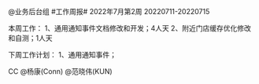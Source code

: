 @业务后台组 #工作周报#
2022年7月第2周 20220711-20220715

本周工作：
1、通用通知事件文档修改和开发；4人天
2、附近门店缓存优化修改和自测；1人天

下周工作计划：
1、通用通知事件；

CC @杨康(Conn) @范晓伟(KUN)